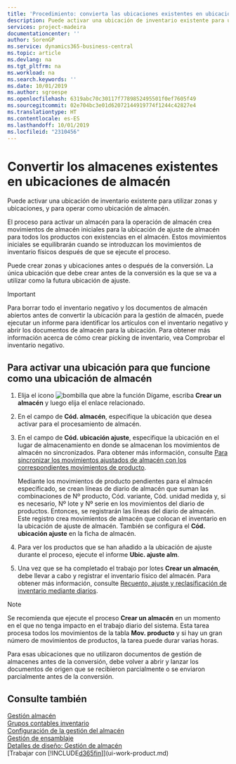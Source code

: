 ```yaml
---
title: 'Procedimiento: convierta las ubicaciones existentes en ubicaciones de almacén | Documentos de Microsoft'
description: Puede activar una ubicación de inventario existente para utilizar zonas y ubicaciones, y para operar como ubicación de almacén.
services: project-madeira
documentationcenter: ''
author: SorenGP
ms.service: dynamics365-business-central
ms.topic: article
ms.devlang: na
ms.tgt_pltfrm: na
ms.workload: na
ms.search.keywords: ''
ms.date: 10/01/2019
ms.author: sgroespe
ms.openlocfilehash: 6319abc70c30117f7789852495501f0ef7605f49
ms.sourcegitcommit: 02e704bc3e01d62072144919774f1244c42827e4
ms.translationtype: HT
ms.contentlocale: es-ES
ms.lasthandoff: 10/01/2019
ms.locfileid: "2310456"
---
```

# <a name="convert-existing-locations-to-warehouse-locations"></a>Convertir los almacenes existentes en ubicaciones de almacén
Puede activar una ubicación de inventario existente para utilizar zonas y ubicaciones, y para operar como ubicación de almacén.  

El proceso para activar un almacén para la operación de almacén crea movimientos de almacén iniciales para la ubicación de ajuste de almacén para todos los productos con existencias en el almacén. Estos movimientos iniciales se equilibrarán cuando se introduzcan los movimientos de inventario físicos después de que se ejecute el proceso.  

Puede crear zonas y ubicaciones antes o después de la conversión. La única ubicación que debe crear antes de la conversión es la que se va a utilizar como la futura ubicación de ajuste.  

> [!IMPORTANT]  
>  Para borrar todo el inventario negativo y los documentos de almacén abiertos antes de convertir la ubicación para la gestión de almacén, puede ejecutar un informe para identificar los artículos con el inventario negativo y abrir los documentos de almacén para la ubicación. Para obtener más información acerca de cómo crear picking de inventario, vea Comprobar el inventario negativo.  

## <a name="to-enable-an-existing-location-to-operate-as-a-warehouse-location"></a>Para activar una ubicación para que funcione como una ubicación de almacén  
1.  Elija el icono ![bombilla que abre la función Dígame](media/ui-search/search_small.png "Dígame que desea hacer"), escriba **Crear un almacén** y luego elija el enlace relacionado.  
2.  En el campo de **Cód. almacén**, especifique la ubicación que desea activar para el procesamiento de almacén.  
3.  En el campo de **Cód. ubicación ajuste**, especifique la ubicación en el lugar de almacenamiento en donde se almacenan los movimientos de almacén no sincronizados. Para obtener más información, consulte [Para sincronizar los movimientos ajustados de almacén con los correspondientes movimientos de producto](inventory-how-count-adjust-reclassify.md#to-synchronize-the-adjusted-warehouse-entries-with-the-related-item-ledger-entries).  

    Mediante los movimientos de producto pendientes para el almacén especificado, se crean líneas de diario de almacén que suman las combinaciones de Nº producto, Cód. variante, Cód. unidad medida y, si es necesario, Nº lote y Nº serie en los movimientos del diario de productos. Entonces, se registrarán las líneas del diario de almacén. Este registro crea movimientos de almacén que colocan el inventario en la ubicación de ajuste de almacén. También se configura el **Cód. ubicación ajuste** en la ficha de almacén.  

4.  Para ver los productos que se han añadido a la ubicación de ajuste durante el proceso, ejecute el informe **Ubic. ajuste alm**.  
5.  Una vez que se ha completado el trabajo por lotes **Crear un almacén**, debe llevar a cabo y registrar el inventario físico del almacén. Para obtener más información, consulte [Recuento, ajuste y reclasificación de inventario mediante diarios](inventory-how-count-adjust-reclassify.md).  

> [!NOTE]  
>  Se recomienda que ejecute el proceso **Crear un almacén** en un momento en el que no tenga impacto en el trabajo diario del sistema. Esta tarea procesa todos los movimientos de la tabla **Mov. producto** y si hay un gran número de movimientos de productos, la tarea puede durar varias horas.  

 Para esas ubicaciones que no utilizaron documentos de gestión de almacenes antes de la conversión, debe volver a abrir y lanzar los documentos de origen que se recibieron parcialmente o se enviaron parcialmente antes de la conversión.  

## <a name="see-also"></a>Consulte también  
[Gestión almacén](warehouse-manage-warehouse.md)  
[Grupos contables inventario](inventory-manage-inventory.md)  
[Configuración de la gestión del almacén](warehouse-setup-warehouse.md)     
[Gestión de ensamblaje](assembly-assemble-items.md)    
[Detalles de diseño: Gestión de almacén](design-details-warehouse-management.md)  
[Trabajar con [!INCLUDE[d365fin](includes/d365fin_md.md)]](ui-work-product.md)

